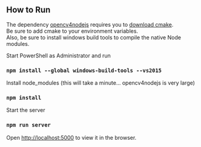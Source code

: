 
## How to Run

The dependency [opencv4nodejs](https://www.npmjs.com/package/opencv4nodejs) requires you to [download cmake](https://cmake.org/download/).<br />
Be sure to add cmake to your environment variables.<br />
Also, be sure to install windows build tools to compile the native Node modules.<br />

Start PowerShell as Administrator and run

### `npm install --global windows-build-tools --vs2015`

Install node_modules (this will take a minute... opencv4nodejs is very large)

### `npm install`

Start the server

### `npm run server`

Open [http://localhost:5000](http://localhost:5000) to view it in the browser.
